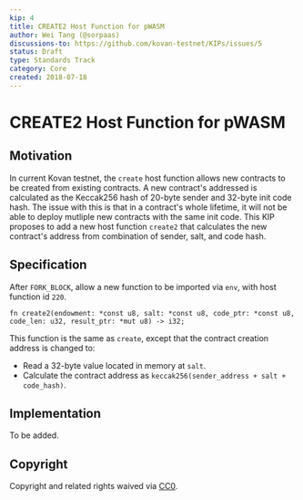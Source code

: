 ```yaml
---
kip: 4
title: CREATE2 Host Function for pWASM
author: Wei Tang (@sorpaas)
discussions-to: https://github.com/kovan-testnet/KIPs/issues/5
status: Draft
type: Standards Track
category: Core
created: 2018-07-18
---
```


# CREATE2 Host Function for pWASM

## Motivation

In current Kovan testnet, the `create` host function allows new contracts to be created from existing contracts. A new contract's addressed is calculated as the Keccak256 hash of 20-byte sender and 32-byte init code hash. The issue with this is that in a contract's whole lifetime, it will not be able to deploy mutliple new contracts with the same init code. This KIP proposes to add a new host function `create2` that calculates the new contract's address from combination of sender, salt, and code hash.

## Specification

After `FORK_BLOCK`, allow a new function to be imported via `env`, with host function id `220`.

```
fn create2(endowment: *const u8, salt: *const u8, code_ptr: *const u8, code_len: u32, result_ptr: *mut u8) -> i32;
```

This function is the same as `create`, except that the contract creation address is changed to:

* Read a 32-byte value located in memory at `salt`.
* Calculate the contract address as `keccak256(sender_address + salt + code_hash)`.


## Implementation

To be added.

## Copyright

Copyright and related rights waived via [CC0](https://creativecommons.org/publicdomain/zero/1.0/).
